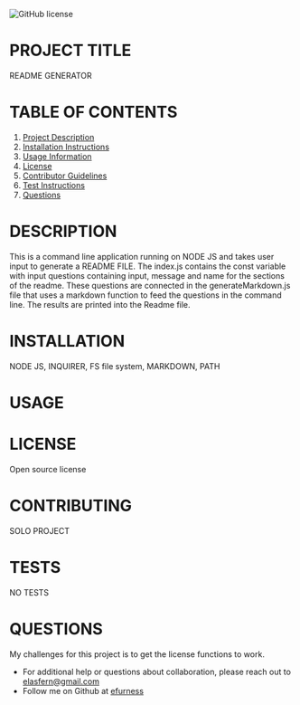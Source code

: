 ![GitHub license](https://img.shields.io/badge/license-undefined-blue.svg)
# PROJECT TITLE 
README GENERATOR
# TABLE OF CONTENTS 

1. [Project Description](#project-description)
2. [Installation Instructions](#installation)
3. [Usage Information](#usage)
4. [License](#license)
5. [Contributor Guidelines](#contributors)
6. [Test Instructions](#tests)
7. [Questions](#questions)

# DESCRIPTION 
This is a command line application running on NODE JS and takes user input to generate a README FILE.  The index.js contains the const variable with input questions containing input, message and name for the sections of the readme.  These questions are connected in the generateMarkdown.js file that uses a markdown function to feed the questions in the command line. The results are printed into the Readme file.

# INSTALLATION 
NODE JS, INQUIRER, FS file system, MARKDOWN, PATH

# USAGE 
 
# LICENSE 

Open source license

# CONTRIBUTING 

SOLO PROJECT

# TESTS 

NO TESTS
 
# QUESTIONS 

My challenges for this project is to get the license functions to work.

* For additional help or questions about collaboration, please reach out to elasfern@gmail.com
* Follow me on Github at [efurness](http://github.com/efurness)
